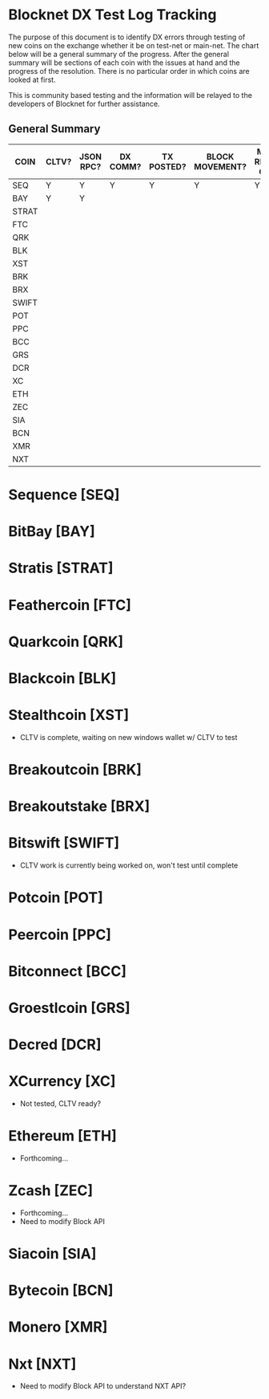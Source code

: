 # Blocknet DX Test Log Tracking

The purpose of this document is to identify DX errors through testing of new coins on the exchange whether it be on test-net or main-net. The chart below will be a general summary of the progress. After the general summary will be sections of each coin with the issues at hand and the progress of the resolution. There is no particular order in which coins are looked at first. 

This is community based testing and the information will be relayed to the developers of Blocknet for further assistance.

## General Summary

| COIN  | CLTV? | JSON RPC? | DX COMM? | TX POSTED? | BLOCK MOVEMENT? | MAKER RECEIVE COIN? | TAKER RECEIVE COIN? | STATUS OF RESOLUTION |
|-------|-------|-----------|----------|------------|-----------------|---------------------|---------------------|----------------------|
| SEQ   |   Y    |     Y      |     Y     |     Y       |      Y           |        Y             |     N                |                      |
| BAY   |    Y   |        Y   |          |            |                 |                     |                     |                      |
| STRAT |       |           |          |            |                 |                     |                     |                      |
| FTC   |       |           |          |            |                 |                     |                     |                      |
| QRK   |       |           |          |            |                 |                     |                     |                      |
| BLK   |       |           |          |            |                 |                     |                     |                      |
| XST   |       |           |          |            |                 |                     |                     |                      |
| BRK   |       |           |          |            |                 |                     |                     |                      |
| BRX   |       |           |          |            |                 |                     |                     |                      |
| SWIFT |       |           |          |            |                 |                     |                     |                      |
| POT   |       |           |          |            |                 |                     |                     |                      |
| PPC   |       |           |          |            |                 |                     |                     |                      |
| BCC   |       |           |          |            |                 |                     |                     |                      |
| GRS   |       |           |          |            |                 |                     |                     |                      |
| DCR   |       |           |          |            |                 |                     |                     |                      |
| XC    |       |           |          |            |                 |                     |                     |                      |
| ETH   |       |           |          |            |                 |                     |                     |                      |
| ZEC   |       |           |          |            |                 |                     |                     |                      |
| SIA   |       |           |          |            |                 |                     |                     |                      |
| BCN   |       |           |          |            |                 |                     |                     |                      |
| XMR   |       |           |          |            |                 |                     |                     |                      |
| NXT   |       |           |          |            |                 |                     |                     |                      |


# Sequence [SEQ]

# BitBay [BAY]

# Stratis [STRAT]

# Feathercoin [FTC]

# Quarkcoin [QRK]

# Blackcoin [BLK]

# Stealthcoin [XST]

  * CLTV is complete, waiting on new windows wallet w/ CLTV to test

# Breakoutcoin [BRK]

# Breakoutstake [BRX]

# Bitswift [SWIFT]

  * CLTV work is currently being worked on, won't test until complete

# Potcoin [POT]

# Peercoin [PPC]

# Bitconnect [BCC]

# Groestlcoin [GRS]

# Decred [DCR]

# XCurrency [XC]

  * Not tested, CLTV ready? 

# Ethereum [ETH]

  * Forthcoming...

# Zcash [ZEC]

  * Forthcoming...
  * Need to modify Block API
  
# Siacoin [SIA]

# Bytecoin [BCN]

# Monero [XMR]

# Nxt [NXT]

  * Need to modify Block API to understand NXT API?
